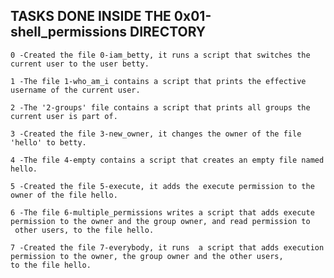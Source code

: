 ## TASKS DONE INSIDE THE 0x01-shell_permissions DIRECTORY

	0 -Created the file 0-iam_betty, it runs a script that switches the current user to the user betty.

	1 -The file 1-who_am_i contains a script that prints the effective username of the current user.

	2 -The '2-groups' file contains a script that prints all groups the current user is part of.

	3 -Created the file 3-new_owner, it changes the owner of the file 'hello' to betty.

	4 -The file 4-empty contains a script that creates an empty file named hello.

	5 -Created the file 5-execute, it adds the execute permission to the owner of the file hello.

	6 -The file 6-multiple_permissions writes a script that adds execute permission to the owner and the group owner, and read permission to
	 other users, to the file hello.

	7 -Created the file 7-everybody, it runs  a script that adds execution permission to the owner, the group owner and the other users, 
	to the file hello.



